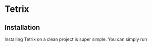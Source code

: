 # Tetrix

## Installation

Installing Tetrix on a clean project is super simple. You can simply run
